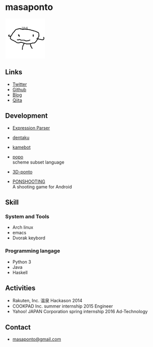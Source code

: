 <!--
$ pandoc -s -t html5 -c css/github.css -o index.html index.md     
-->

# masaponto
 <img src="./img/ponto.png"
 alt="It's me!" title="ponto" width="128" height="128" />
  
## Links
 - [Twitter](https://twitter.com/masaponto)
 - [Github](https://github.com/masaponto)
 - [Blog](http://masaponto.hatenablog.com)
 - [Qiita](http://qiita.com/masaponto)
 
## Development
  
- [Expression Parser](http://masaponto.github.io/ExpressionParser)
 
- [dentaku](http://dentaku.herokuapp.com/)

- [kamebot](https://github.com/masaponto/kamebot)
   
- [popo](https://github.com/masaponto/popo)  
  scheme subset language   

- [3D-ponto](http://masaponto.github.io/ponto3d/)  

- [PONSHOOTING](https://github.com/masaponto/PONSTG)  
  A shooting game for Android  

## Skill  
### System and Tools
- Arch linux  
- emacs   
- Dvorak keybord  

### Programming langage
- Python 3
- Java
- Haskell

## Activities
- Rakuten, Inc. 温泉 Hackason 2014
- COOKPAD Inc. summer internship 2015 Engineer
- Yahoo! JAPAN Corporation spring internship 2016 Ad-Technology

## Contact
- masaponto@gmail.com
